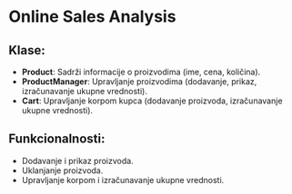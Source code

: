 # Online Sales Analysis

## Klase:
- **Product**: Sadrži informacije o proizvodima (ime, cena, količina).
- **ProductManager**: Upravljanje proizvodima (dodavanje, prikaz, izračunavanje ukupne vrednosti).
- **Cart**: Upravljanje korpom kupca (dodavanje proizvoda, izračunavanje ukupne vrednosti).

## Funkcionalnosti:
- Dodavanje i prikaz proizvoda.
- Uklanjanje proizvoda.
- Upravljanje korpom i izračunavanje ukupne vrednosti.

